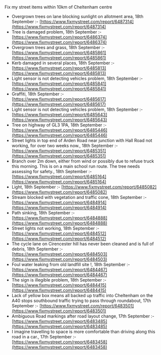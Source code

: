 Fix my street items within 10km of Cheltenham centre

<!-- fix_marker starts -->

- Overgrown trees on lane blocking sunlight on allotment area, 18th September :- [https://www.fixmystreet.com/report/6487314](https://www.fixmystreet.com/report/6487314)
- Tree is damaged problem, 18th September :- [https://www.fixmystreet.com/report/6486374](https://www.fixmystreet.com/report/6486374)
- Overgrown trees and grass, 18th September :- [https://www.fixmystreet.com/report/6485861](https://www.fixmystreet.com/report/6485861)
- Kerb damaged in several places, 18th September :- [https://www.fixmystreet.com/report/6485813](https://www.fixmystreet.com/report/6485813)
- Light sensor is not detecting vehicles problem, 18th September :- [https://www.fixmystreet.com/report/6485841](https://www.fixmystreet.com/report/6485841)
- Graffiti, 18th September :- [https://www.fixmystreet.com/report/6485617](https://www.fixmystreet.com/report/6485617)
- Light sensor is not detecting vehicles problem, 18th September :- [https://www.fixmystreet.com/report/6485643](https://www.fixmystreet.com/report/6485643)
- Tree on highway of GL3 1PA, 18th September :- [https://www.fixmystreet.com/report/6485446](https://www.fixmystreet.com/report/6485446)
- Street lights in top end of Arden Road near junction with Hall Road not working, for over two weeks now., 18th September :- [https://www.fixmystreet.com/report/6485351](https://www.fixmystreet.com/report/6485351)
- Branch over 2m down, either from wind or possibly due to refuse truck this morning. This is on a main school run route. The tree needs assessing for safety., 18th September :- [https://www.fixmystreet.com/report/6485164](https://www.fixmystreet.com/report/6485164)
- Light, 18th September :- [https://www.fixmystreet.com/report/6485082](https://www.fixmystreet.com/report/6485082)
- Stream blocked with vegetation and traffic cone, 18th September :- [https://www.fixmystreet.com/report/6484914](https://www.fixmystreet.com/report/6484914)
- Path sinking, 18th September :- [https://www.fixmystreet.com/report/6484888](https://www.fixmystreet.com/report/6484888)
- Street lights not working, 18th September :- [https://www.fixmystreet.com/report/6484512](https://www.fixmystreet.com/report/6484512)
- The cycle lane on Cirencester hill has never been cleaned and is full of debris, 18th September :- [https://www.fixmystreet.com/report/6484503](https://www.fixmystreet.com/report/6484503)
- Foul water leaking from old landfill site !, 18th September :- [https://www.fixmystreet.com/report/6484467](https://www.fixmystreet.com/report/6484467)
- The sign is illegible problem, 18th September :- [https://www.fixmystreet.com/report/6484415](https://www.fixmystreet.com/report/6484415)
- Lack of yellow box means all backed up traffic into Cheltenham on the A40 stops southbound traffic trying to pass through roundabout, 17th September :- [https://www.fixmystreet.com/report/6483501](https://www.fixmystreet.com/report/6483501)
- Ambiguous Road markings after road layout change, 17th September :- [https://www.fixmystreet.com/report/6483485](https://www.fixmystreet.com/report/6483485)
- I imagine travelling to space is more comfortable than driving along this road in a car., 17th September :- [https://www.fixmystreet.com/report/6483458](https://www.fixmystreet.com/report/6483458)

<!-- fix_marker ends -->